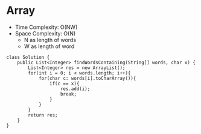 # Array
* Time Complexity: O(NW)
* Space Complexity: O(N)
	* N as length of words
    * W as length of word
```
class Solution {
    public List<Integer> findWordsContaining(String[] words, char x) {
        List<Integer> res = new ArrayList();
        for(int i = 0; i < words.length; i++){
            for(char c: words[i].toCharArray()){
                if(c == x){
                    res.add(i);
                    break;
                }
            }
        }
        return res;
    }
}
```
